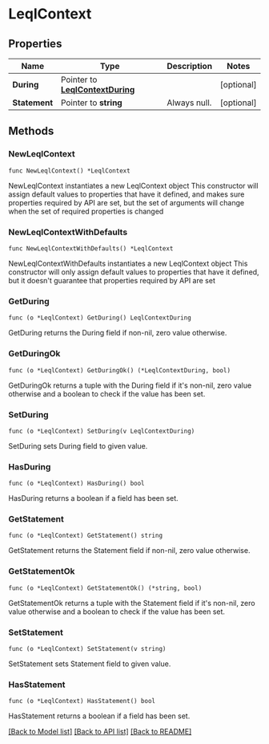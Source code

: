 # LeqlContext

## Properties

Name | Type | Description | Notes
------------ | ------------- | ------------- | -------------
**During** | Pointer to [**LeqlContextDuring**](LeqlContextDuring.md) |  | [optional] 
**Statement** | Pointer to **string** | Always null. | [optional] 

## Methods

### NewLeqlContext

`func NewLeqlContext() *LeqlContext`

NewLeqlContext instantiates a new LeqlContext object
This constructor will assign default values to properties that have it defined,
and makes sure properties required by API are set, but the set of arguments
will change when the set of required properties is changed

### NewLeqlContextWithDefaults

`func NewLeqlContextWithDefaults() *LeqlContext`

NewLeqlContextWithDefaults instantiates a new LeqlContext object
This constructor will only assign default values to properties that have it defined,
but it doesn't guarantee that properties required by API are set

### GetDuring

`func (o *LeqlContext) GetDuring() LeqlContextDuring`

GetDuring returns the During field if non-nil, zero value otherwise.

### GetDuringOk

`func (o *LeqlContext) GetDuringOk() (*LeqlContextDuring, bool)`

GetDuringOk returns a tuple with the During field if it's non-nil, zero value otherwise
and a boolean to check if the value has been set.

### SetDuring

`func (o *LeqlContext) SetDuring(v LeqlContextDuring)`

SetDuring sets During field to given value.

### HasDuring

`func (o *LeqlContext) HasDuring() bool`

HasDuring returns a boolean if a field has been set.

### GetStatement

`func (o *LeqlContext) GetStatement() string`

GetStatement returns the Statement field if non-nil, zero value otherwise.

### GetStatementOk

`func (o *LeqlContext) GetStatementOk() (*string, bool)`

GetStatementOk returns a tuple with the Statement field if it's non-nil, zero value otherwise
and a boolean to check if the value has been set.

### SetStatement

`func (o *LeqlContext) SetStatement(v string)`

SetStatement sets Statement field to given value.

### HasStatement

`func (o *LeqlContext) HasStatement() bool`

HasStatement returns a boolean if a field has been set.


[[Back to Model list]](../README.md#documentation-for-models) [[Back to API list]](../README.md#documentation-for-api-endpoints) [[Back to README]](../README.md)



